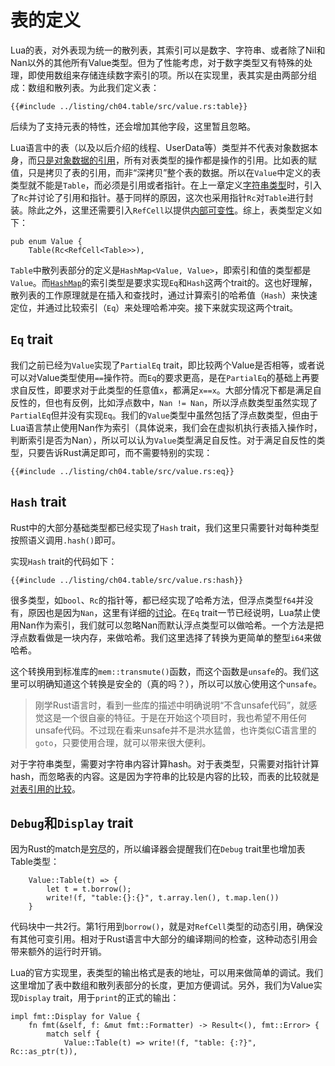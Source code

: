 # 表的定义

Lua的表，对外表现为统一的散列表，其索引可以是数字、字符串、或者除了Nil和Nan以外的其他所有Value类型。但为了性能考虑，对于数字类型又有特殊的处理，即使用数组来存储连续数字索引的项。所以在实现里，表其实是由两部分组成：数组和散列表。为此我们定义表：

```rust,ignore
{{#include ../listing/ch04.table/src/value.rs:table}}
```

后续为了支持元表的特性，还会增加其他字段，这里暂且忽略。

Lua语言中的表（以及以后介绍的线程、UserData等）类型并不代表对象数据本身，而[只是对象数据的引用](https://www.lua.org/manual/5.4/manual.html#2.1)，所有对表类型的操作都是操作的引用。比如表的赋值，只是拷贝了表的引用，而非“深拷贝”整个表的数据。所以在`Value`中定义的表类型就不能是`Table`，而必须是引用或者指针。在上一章定义[字符串类型](./ch03-01.string_type.md)时，引入了`Rc`并讨论了引用和指针。基于同样的原因，这次也采用指针`Rc`对`Table`进行封装。除此之外，这里还需要引入`RefCell`以提供[内部可变性](https://kaisery.github.io/trpl-zh-cn/ch15-05-interior-mutability.html)。综上，表类型定义如下：

```rust,ignore
pub enum Value {
    Table(Rc<RefCell<Table>>),
```

`Table`中散列表部分的定义是`HashMap<Value, Value>`，即索引和值的类型都是`Value`。而[`HashMap`](https://doc.rust-lang.org/std/collections/struct.HashMap.html)的索引类型是要求实现`Eq`和`Hash`这两个trait的。这也好理解，散列表的工作原理就是在插入和查找时，通过计算索引的哈希值（`Hash`）来快速定位，并通过比较索引（`Eq`）来处理哈希冲突。接下来就实现这两个trait。

## `Eq` trait

我们之前已经为`Value`实现了`PartialEq` trait，即比较两个Value是否相等，或者说可以对Value类型使用`==`操作符。而`Eq`的要求更高，是在`PartialEq`的基础上再要求自反性，即要求对于此类型的任意值`x`，都满足`x==x`。大部分情况下都是满足自反性的，但也有反例，比如浮点数中，`Nan != Nan`，所以浮点数类型虽然实现了`PartialEq`但并没有实现`Eq`。我们的`Value`类型中虽然包括了浮点数类型，但由于Lua语言禁止使用Nan作为索引（具体说来，我们会在虚拟机执行表插入操作时，判断索引是否为Nan），所以可以认为`Value`类型满足自反性。对于满足自反性的类型，只要告诉Rust满足即可，而不需要特别的实现：

```rust,ignore
{{#include ../listing/ch04.table/src/value.rs:eq}}
```

## `Hash` trait

Rust中的大部分基础类型都已经实现了`Hash` trait，我们这里只需要针对每种类型按照语义调用`.hash()`即可。

实现`Hash` trait的代码如下：

```rust,ignore
{{#include ../listing/ch04.table/src/value.rs:hash}}
```

很多类型，如`bool`、`Rc`的指针等，都已经实现了哈希方法，但浮点类型`f64`并没有，原因也是因为`Nan`，这里有详细的[讨论](https://internals.rust-lang.org/t/f32-f64-should-implement-hash/5436/2)。在`Eq` trait一节已经说明，Lua禁止使用Nan作为索引，我们就可以忽略Nan而默认浮点类型可以做哈希。一个方法是把浮点数看做是一块内存，来做哈希。我们这里选择了转换为更简单的整型`i64`来做哈希。

这个转换用到标准库的`mem::transmute()`函数，而这个函数是`unsafe`的。我们这里可以明确知道这个转换是安全的（真的吗？），所以可以放心使用这个`unsafe`。

> 刚学Rust语言时，看到一些库的描述中明确说明“不含unsafe代码”，就感觉这是一个很自豪的特征。于是在开始这个项目时，我也希望不用任何unsafe代码。不过现在看来unsafe并不是洪水猛兽，也许类似C语言里的`goto`，只要使用合理，就可以带来很大便利。

对于字符串类型，需要对字符串内容计算hash。对于表类型，只需要对指针计算hash，而忽略表的内容。这是因为字符串的比较是内容的比较，而表的比较就是[对表引用的比较](https://www.lua.org/manual/5.4/manual.html#3.4.4)。

## `Debug`和`Display` trait

因为Rust的match是[穷尽](https://kaisery.github.io/trpl-zh-cn/ch06-02-match.html#%E5%8C%B9%E9%85%8D%E6%98%AF%E7%A9%B7%E5%B0%BD%E7%9A%84)的，所以编译器会提醒我们在`Debug` trait里也增加表Table类型：

```rust,ignore
    Value::Table(t) => {
        let t = t.borrow();
        write!(f, "table:{}:{}", t.array.len(), t.map.len())
    }
```

代码块中一共2行。第1行用到`borrow()`，就是对`RefCell`类型的动态引用，确保没有其他可变引用。相对于Rust语言中大部分的编译期间的检查，这种动态引用会带来额外的运行时开销。

Lua的官方实现里，表类型的输出格式是表的地址，可以用来做简单的调试。我们这里增加了表中数组和散列表部分的长度，更加方便调试。另外，我们为Value实现`Display` trait，用于`print`的正式的输出：

```rust,ignore
impl fmt::Display for Value {
    fn fmt(&self, f: &mut fmt::Formatter) -> Result<(), fmt::Error> {
        match self {
            Value::Table(t) => write!(f, "table: {:?}", Rc::as_ptr(t)),
```